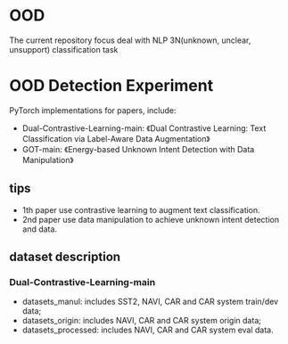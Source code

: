 # OOD
The current repository focus deal with NLP 3N(unknown, unclear, unsupport) classification task

# OOD Detection Experiment
PyTorch implementations for papers, include: 
- Dual-Contrastive-Learning-main: 《Dual Contrastive Learning: Text Classification via Label-Aware Data Augmentation》
- GOT-main: 《Energy-based Unknown Intent Detection with Data Manipulation》

##  tips
- 1th paper use contrastive learning to augment text classification.
- 2nd paper use data manipulation to achieve unknown intent detection and data.


## dataset description
### Dual-Contrastive-Learning-main
- datasets_manul: includes SST2, NAVI, CAR and CAR system train/dev data;
- datasets_origin: includes NAVI, CAR and CAR system origin data;
- datasets_processed: includes NAVI, CAR and CAR system eval data.

